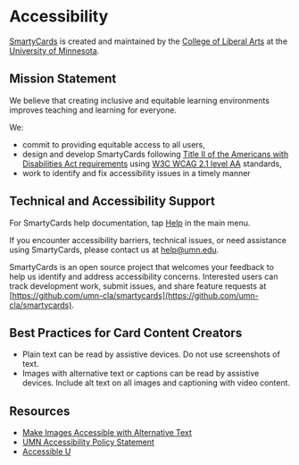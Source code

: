 # Accessibility

[SmartyCards](https://smartycards.cla.umn.edu/) is created and maintained by the [College of Liberal Arts](https://cla.umn.edu/) at the [University of Minnesota](https://twin-cities.umn.edu/).

## Mission Statement

We believe that creating inclusive and equitable learning environments improves teaching and learning for everyone.

We:

- commit to providing equitable access to all users,
- design and develop SmartyCards following [Title II of the Americans with Disabilities Act requirements](https://www.ada.gov/topics/title-ii/) using [W3C WCAG 2.1 level AA](https://www.w3.org/TR/WCAG21/) standards,
- work to identify and fix accessibility issues in a timely manner

## Technical and Accessibility Support

For SmartyCards help documentation, tap [Help](https://umn-cla.github.io/smartycards/) in the main menu.

If you encounter accessibility barriers, technical issues, or need assistance using SmartyCards, please contact us at [help@umn.edu](mailto:help@umn.edu).

SmartyCards is an open source project that welcomes your feedback to help us identify and address accessibility concerns. Interested users can track development work, submit issues, and share feature requests at [https://github.com/umn-cla/smartycards](https://github.com/umn-cla/smartycards).

## Best Practices for Card Content Creators

- Plain text can be read by assistive devices. Do not use screenshots of text.
- Images with alternative text or captions can be read by assistive devices. Include alt text on all images and captioning with video content.

## Resources

- [Make Images Accessible with Alternative Text](https://accessibility.umn.edu/what-you-can-do/start-7-core-skills/alternative-text)
- [UMN Accessibility Policy Statement](https://policy.umn.edu/it/webaccess)
- [Accessible U](https://accessibility.umn.edu/)
